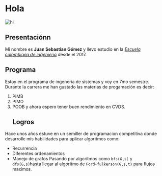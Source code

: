 # Hola 
![hi](https://image.flaticon.com/icons/svg/76/76769.svg)
   ## Presentaciónn
Mi nombre es **Juan Sebastian Gómez** y llevo estudio en la [*Escuela colombiana de ingenieria*][1] desde el 2017.
   ## Programa
Estoy en el programa de ingeneria de sistemas y voy en 7mo semestre. Durante la carrera me han gustado las materias de progamación es decir:
1. PIMB
2. PIMO
3. POOB
y ahora espero tener buen rendimiento en CVDS.
   ## Logros
Hace unos años estuve en un semiller de programacion competitiva donde desarrolle mis habilidades para aplicar algoritmos como:
+ Recurrencia
+ Diferentes ordenamientos
+ Manejo de grafos
Pasando por algoritmos como `bfs(G,s)` y `dfs(G,s)`hasta llegar al algoritmo de `Ford-fulkerson(G,s,t)` para flujos maximos.
   

[1]:https://www.escuelaing.edu.co/es/
